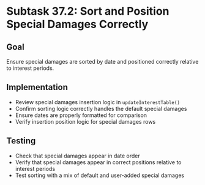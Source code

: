 # Subtask 37.2: Sort and Position Special Damages Correctly

## Goal
Ensure special damages are sorted by date and positioned correctly relative to interest periods.

## Implementation
- Review special damages insertion logic in `updateInterestTable()`
- Confirm sorting logic correctly handles the default special damages
- Ensure dates are properly formatted for comparison
- Verify insertion position logic for special damages rows

## Testing
- Check that special damages appear in date order
- Verify that special damages appear in correct positions relative to interest periods
- Test sorting with a mix of default and user-added special damages
